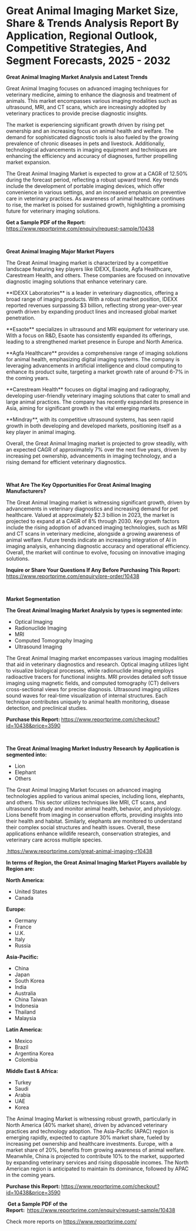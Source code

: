 <p><h1>Great Animal Imaging Market Size, Share & Trends Analysis Report By Application, Regional Outlook, Competitive Strategies, And Segment Forecasts, 2025 - 2032</h1></p><p><strong>Great Animal Imaging Market Analysis and Latest Trends</strong></p>
<p><p>Great Animal Imaging focuses on advanced imaging techniques for veterinary medicine, aiming to enhance the diagnosis and treatment of animals. This market encompasses various imaging modalities such as ultrasound, MRI, and CT scans, which are increasingly adopted by veterinary practices to provide precise diagnostic insights.</p><p>The market is experiencing significant growth driven by rising pet ownership and an increasing focus on animal health and welfare. The demand for sophisticated diagnostic tools is also fueled by the growing prevalence of chronic diseases in pets and livestock. Additionally, technological advancements in imaging equipment and techniques are enhancing the efficiency and accuracy of diagnoses, further propelling market expansion.</p><p>The Great Animal Imaging Market is expected to grow at a CAGR of 12.50% during the forecast period, reflecting a robust upward trend. Key trends include the development of portable imaging devices, which offer convenience in various settings, and an increased emphasis on preventive care in veterinary practices. As awareness of animal healthcare continues to rise, the market is poised for sustained growth, highlighting a promising future for veterinary imaging solutions.</p></p>
<p><strong>Get a Sample PDF of the Report:&nbsp;</strong> <a href="https://www.reportprime.com/enquiry/request-sample/10438?utm_campaign=1892&utm_medium=2&utm_source=Github&utm_content=ia&utm_term=20032025&utm_id=great-animal-imaging">https://www.reportprime.com/enquiry/request-sample/10438</a></p>
<p>&nbsp;</p>
<p><strong>Great Animal Imaging Major Market Players</strong></p>
<p><p>The Great Animal Imaging market is characterized by a competitive landscape featuring key players like IDEXX, Esaote, Agfa Healthcare, Carestream Health, and others. These companies are focused on innovative diagnostic imaging solutions that enhance veterinary care.</p><p>**IDEXX Laboratories** is a leader in veterinary diagnostics, offering a broad range of imaging products. With a robust market position, IDEXX reported revenues surpassing $3 billion, reflecting strong year-over-year growth driven by expanding product lines and increased global market penetration.</p><p>**Esaote** specializes in ultrasound and MRI equipment for veterinary use. With a focus on R&D, Esaote has consistently expanded its offerings, leading to a strengthened market presence in Europe and North America.</p><p>**Agfa Healthcare** provides a comprehensive range of imaging solutions for animal health, emphasizing digital imaging systems. The company is leveraging advancements in artificial intelligence and cloud computing to enhance its product suite, targeting a market growth rate of around 6-7% in the coming years.</p><p>**Carestream Health** focuses on digital imaging and radiography, developing user-friendly veterinary imaging solutions that cater to small and large animal practices. The company has recently expanded its presence in Asia, aiming for significant growth in the vital emerging markets.</p><p>**Mindray**, with its competitive ultrasound systems, has seen rapid growth in both developing and developed markets, positioning itself as a key player in animal imaging.</p><p>Overall, the Great Animal Imaging market is projected to grow steadily, with an expected CAGR of approximately 7% over the next five years, driven by increasing pet ownership, advancements in imaging technology, and a rising demand for efficient veterinary diagnostics.</p></p>
<p>&nbsp;</p>
<p><strong>What Are The Key Opportunities For Great Animal Imaging Manufacturers?</strong></p>
<p><p>The Great Animal Imaging market is witnessing significant growth, driven by advancements in veterinary diagnostics and increasing demand for pet healthcare. Valued at approximately $2.3 billion in 2023, the market is projected to expand at a CAGR of 8% through 2030. Key growth factors include the rising adoption of advanced imaging technologies, such as MRI and CT scans in veterinary medicine, alongside a growing awareness of animal welfare. Future trends indicate an increasing integration of AI in imaging analysis, enhancing diagnostic accuracy and operational efficiency. Overall, the market will continue to evolve, focusing on innovative imaging solutions.</p></p>
<p><strong>Inquire or Share Your Questions If Any Before Purchasing This Report:</strong> <a href="https://www.reportprime.com/enquiry/pre-order/10438?utm_campaign=1892&utm_medium=2&utm_source=Github&utm_content=ia&utm_term=20032025&utm_id=great-animal-imaging">https://www.reportprime.com/enquiry/pre-order/10438</a></p>
<p>&nbsp;</p>
<p><strong>Market Segmentation</strong></p>
<p><strong>The Great Animal Imaging Market Analysis by types is segmented into:</strong></p>
<p><ul><li>Optical Imaging</li><li>Radionuclide Imaging</li><li>MRI</li><li>Computed Tomography Imaging</li><li>Ultrasound Imaging</li></ul></p>
<p><p>The Great Animal Imaging market encompasses various imaging modalities that aid in veterinary diagnostics and research. Optical imaging utilizes light to visualize biological processes, while radionuclide imaging employs radioactive tracers for functional insights. MRI provides detailed soft tissue imaging using magnetic fields, and computed tomography (CT) delivers cross-sectional views for precise diagnosis. Ultrasound imaging utilizes sound waves for real-time visualization of internal structures. Each technique contributes uniquely to animal health monitoring, disease detection, and preclinical studies.</p></p>
<p><strong>Purchase this Report:&nbsp;</strong><a href="https://www.reportprime.com/checkout?id=10438&price=3590&utm_campaign=1892&utm_medium=2&utm_source=Github&utm_content=ia&utm_term=20032025&utm_id=great-animal-imaging">https://www.reportprime.com/checkout?id=10438&price=3590</a></p>
<p>&nbsp;</p>
<p><strong>The Great Animal Imaging Market Industry Research by Application is segmented into:</strong></p>
<p><ul><li>Lion</li><li>Elephant</li><li>Others</li></ul></p>
<p><p>The Great Animal Imaging Market focuses on advanced imaging technologies applied to various animal species, including lions, elephants, and others. This sector utilizes techniques like MRI, CT scans, and ultrasound to study and monitor animal health, behavior, and physiology. Lions benefit from imaging in conservation efforts, providing insights into their health and habitat. Similarly, elephants are monitored to understand their complex social structures and health issues. Overall, these applications enhance wildlife research, conservation strategies, and veterinary care across multiple species.</p></p>
<p><a href="https://www.reportprime.com/great-animal-imaging-r10438?utm_campaign=1892&utm_medium=2&utm_source=Github&utm_content=ia&utm_term=20032025&utm_id=great-animal-imaging">&nbsp;https://www.reportprime.com/great-animal-imaging-r10438</a></p>
<p><strong>In terms of Region, the Great Animal Imaging Market Players available by Region are:</strong></p>
<p>
    <p> <strong> North America: </strong>
        <ul>
            <li>United States</li>
            <li>Canada</li>
        </ul>
        </p> 
    <p> <strong> Europe: </strong>
        <ul>
            <li>Germany</li>
            <li>France</li>
            <li>U.K.</li>
            <li>Italy</li>
            <li>Russia</li>
        </ul>
        </p> 
    <p> <strong> Asia-Pacific: </strong>
        <ul>
            <li>China</li>
            <li>Japan</li>
            <li>South Korea</li>
            <li>India</li>
            <li>Australia</li>
            <li>China Taiwan</li>
            <li>Indonesia</li>
            <li>Thailand</li>
            <li>Malaysia</li>
        </ul>
        </p> 
    <p> <strong> Latin America: </strong>
        <ul>
            <li>Mexico</li>
            <li>Brazil</li>
            <li>Argentina Korea</li>
            <li>Colombia</li>
        </ul>
        </p> 
    <p> <strong> Middle East & Africa: </strong>
        <ul>
            <li>Turkey</li>
            <li>Saudi</li>
            <li>Arabia</li>
            <li>UAE</li>
            <li>Korea</li>
        </ul>
    </p>
    </p>
<p><p>The Animal Imaging Market is witnessing robust growth, particularly in North America (40% market share), driven by advanced veterinary practices and technology adoption. The Asia-Pacific (APAC) region is emerging rapidly, expected to capture 30% market share, fueled by increasing pet ownership and healthcare investments. Europe, with a market share of 20%, benefits from growing awareness of animal welfare. Meanwhile, China is projected to contribute 10% to the market, supported by expanding veterinary services and rising disposable incomes. The North American region is anticipated to maintain its dominance, followed by APAC in the coming years.</p></p>
<p><strong>Purchase this Report: </strong><a href="https://www.reportprime.com/checkout?id=10438&price=3590&utm_campaign=1892&utm_medium=2&utm_source=Github&utm_content=ia&utm_term=20032025&utm_id=great-animal-imaging">https://www.reportprime.com/checkout?id=10438&price=3590</a></p>
<p>&nbsp;<strong>Get a Sample PDF of the Report:&nbsp;&nbsp;</strong><a href="https://www.reportprime.com/enquiry/request-sample/10438?utm_campaign=1892&utm_medium=2&utm_source=Github&utm_content=ia&utm_term=20032025&utm_id=great-animal-imaging">https://www.reportprime.com/enquiry/request-sample/10438</a></p>
<p><strong></strong></p>
<p>Check more reports on <a href="https://www.reportprime.com/?utm_campaign=1892&utm_medium=2&utm_source=Github&utm_content=ia&utm_term=20032025&utm_id=great-animal-imaging">https://www.reportprime.com/</a></p>